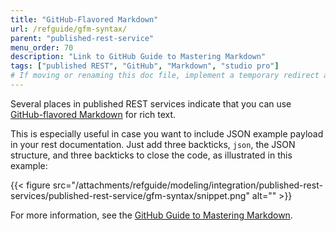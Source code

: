 ```yaml
---
title: "GitHub-Flavored Markdown"
url: /refguide/gfm-syntax/
parent: "published-rest-service"
menu_order: 70
description: "Link to GitHub Guide to Mastering Markdown"
tags: ["published REST", "GitHub", "Markdown", "studio pro"]
# If moving or renaming this doc file, implement a temporary redirect and let the respective team know they should update the URL in the product. See Mapping to Products for more details.
---
```


Several places in published REST services indicate that you can use [GitHub-flavored Markdown](https://guides.github.com/features/mastering-markdown/#GitHub-flavored-markdown) for rich text.

This is especially useful in case you want to include JSON example payload in your rest documentation. Just add three backticks, `json`, the JSON structure, and three backticks to close the code, as illustrated in this example:

{{< figure src="/attachments/refguide/modeling/integration/published-rest-services/published-rest-service/gfm-syntax/snippet.png" alt="" >}}

For more information, see the [GitHub Guide to Mastering Markdown](https://guides.github.com/features/mastering-markdown/#GitHub-flavored-Markdown).

